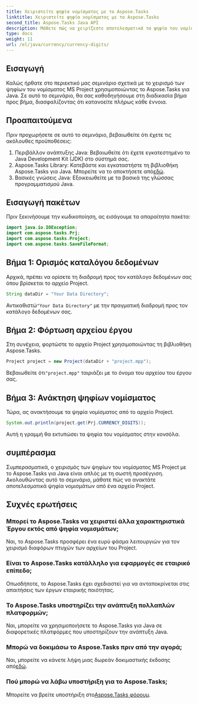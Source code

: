 ```yaml
---
title: Χειριστείτε ψηφία νομίσματος με το Aspose.Tasks
linktitle: Χειριστείτε ψηφία νομίσματος με το Aspose.Tasks
second_title: Aspose.Tasks Java API
description: Μάθετε πώς να χειρίζεστε αποτελεσματικά τα ψηφία του νομίσματος MS Project χρησιμοποιώντας το Aspose.Tasks για Java. Οδηγός βήμα προς βήμα με παραδείγματα κώδικα.
type: docs
weight: 11
url: /el/java/currency/currency-digits/
---
```

## Εισαγωγή
Καλώς ήρθατε στο περιεκτικό μας σεμινάριο σχετικά με το χειρισμό των ψηφίων του νομίσματος MS Project χρησιμοποιώντας το Aspose.Tasks για Java. Σε αυτό το σεμινάριο, θα σας καθοδηγήσουμε στη διαδικασία βήμα προς βήμα, διασφαλίζοντας ότι κατανοείτε πλήρως κάθε έννοια.
## Προαπαιτούμενα
Πριν προχωρήσετε σε αυτό το σεμινάριο, βεβαιωθείτε ότι έχετε τις ακόλουθες προϋποθέσεις:
1. Περιβάλλον ανάπτυξης Java: Βεβαιωθείτε ότι έχετε εγκατεστημένο το Java Development Kit (JDK) στο σύστημά σας.
2.  Aspose.Tasks Library: Κατεβάστε και εγκαταστήστε τη βιβλιοθήκη Aspose.Tasks για Java. Μπορείτε να το αποκτήσετε από[εδώ](https://releases.aspose.com/tasks/java/).
3. Βασικές γνώσεις Java: Εξοικειωθείτε με τα βασικά της γλώσσας προγραμματισμού Java.

## Εισαγωγή πακέτων
Πριν ξεκινήσουμε την κωδικοποίηση, ας εισάγουμε τα απαραίτητα πακέτα:
```java
import java.io.IOException;
import com.aspose.tasks.Prj;
import com.aspose.tasks.Project;
import com.aspose.tasks.SaveFileFormat;
```

## Βήμα 1: Ορισμός καταλόγου δεδομένων
Αρχικά, πρέπει να ορίσετε τη διαδρομή προς τον κατάλογο δεδομένων σας όπου βρίσκεται το αρχείο Project.
```java
String dataDir = "Your Data Directory";
```
 Αντικαθιστώ`"Your Data Directory"` με την πραγματική διαδρομή προς τον κατάλογο δεδομένων σας.
## Βήμα 2: Φόρτωση αρχείου έργου
Στη συνέχεια, φορτώστε το αρχείο Project χρησιμοποιώντας τη βιβλιοθήκη Aspose.Tasks.
```java
Project project = new Project(dataDir + "project.mpp");
```
 Βεβαιωθείτε ότι`"project.mpp"` ταιριάζει με το όνομα του αρχείου του έργου σας.
## Βήμα 3: Ανάκτηση ψηφίων νομίσματος
Τώρα, ας ανακτήσουμε τα ψηφία νομίσματος από το αρχείο Project.
```java
System.out.println(project.get(Prj.CURRENCY_DIGITS));
```
Αυτή η γραμμή θα εκτυπώσει τα ψηφία του νομίσματος στην κονσόλα.

## συμπέρασμα
Συμπερασματικά, ο χειρισμός των ψηφίων του νομίσματος MS Project με το Aspose.Tasks για Java είναι απλός με τη σωστή προσέγγιση. Ακολουθώντας αυτό το σεμινάριο, μάθατε πώς να ανακτάτε αποτελεσματικά ψηφία νομισμάτων από ένα αρχείο Project.
## Συχνές ερωτήσεις
### Μπορεί το Aspose.Tasks να χειριστεί άλλα χαρακτηριστικά Έργου εκτός από ψηφία νομισμάτων;
Ναι, το Aspose.Tasks προσφέρει ένα ευρύ φάσμα λειτουργιών για τον χειρισμό διαφόρων πτυχών των αρχείων του Project.
### Είναι το Aspose.Tasks κατάλληλο για εφαρμογές σε εταιρικό επίπεδο;
Οπωσδήποτε, το Aspose.Tasks έχει σχεδιαστεί για να ανταποκρίνεται στις απαιτήσεις των έργων εταιρικής ποιότητας.
### Το Aspose.Tasks υποστηρίζει την ανάπτυξη πολλαπλών πλατφορμών;
Ναι, μπορείτε να χρησιμοποιήσετε το Aspose.Tasks για Java σε διαφορετικές πλατφόρμες που υποστηρίζουν την ανάπτυξη Java.
### Μπορώ να δοκιμάσω το Aspose.Tasks πριν από την αγορά;
 Ναι, μπορείτε να κάνετε λήψη μιας δωρεάν δοκιμαστικής έκδοσης από[εδώ](https://releases.aspose.com/).
### Πού μπορώ να λάβω υποστήριξη για το Aspose.Tasks;
 Μπορείτε να βρείτε υποστήριξη στο[Aspose.Tasks φόρουμ](https://forum.aspose.com/c/tasks/15).